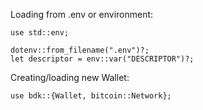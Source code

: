 Loading from .env or environment:

```
use std::env;

dotenv::from_filename(".env")?;
let descriptor = env::var("DESCRIPTOR")?;
```

Creating/loading new Wallet:

```
use bdk::{Wallet, bitcoin::Network};


```